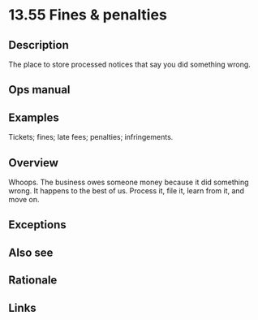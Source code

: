 # 13.55 Fines & penalties

## Description

The place to store processed notices that say you did something wrong.

## Ops manual

## Examples

Tickets; fines; late fees; penalties; infringements.

## Overview

Whoops. The business owes someone money because it did something wrong. It happens to the best of us. Process it, file it, learn from it, and move on.

## Exceptions

## Also see

## Rationale

## Links
